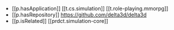 

- [[p.hasApplication]] [[t.cs.simulation]] [[t.role-playing.mmorpg]]
- [[p.hasRepository]] https://github.com/delta3d/delta3d
- [[p.isRelated]] [[prdct.simulation-core]]
